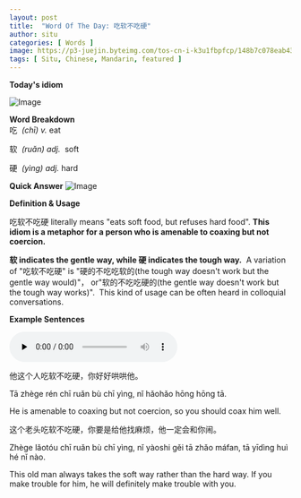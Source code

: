 ```yaml
---
layout: post
title:  "Word Of The Day: 吃软不吃硬"
author: situ
categories: [ Words ]
image: https://p3-juejin.byteimg.com/tos-cn-i-k3u1fbpfcp/148b7c078eab43bdbcc7f48c681297de~tplv-k3u1fbpfcp-zoom-1.image
tags: [ Situ, Chinese, Mandarin, featured ]
---
```


**Today's idiom**

![Image](https://p3-juejin.byteimg.com/tos-cn-i-k3u1fbpfcp/22a7b622f6e440aa93c6b2ee1b2e889a~tplv-k3u1fbpfcp-zoom-1.image)

**Word Breakdown**  
吃  *(chī) v.* eat

软  *(ruǎn) adj.*  soft

硬  *(yìng) adj.* hard 

**Quick Answer**
![Image](https://p3-juejin.byteimg.com/tos-cn-i-k3u1fbpfcp/148b7c078eab43bdbcc7f48c681297de~tplv-k3u1fbpfcp-zoom-1.image)

**Definition & Usage**

吃软不吃硬 literally means "eats soft food, but refuses hard food". **This idiom is a metaphor for a person who is amenable to coaxing but not coercion.** 

**软 indicates the gentle way, while 硬 indicates the tough way.**  A variation of "吃软不吃硬" is "硬的不吃吃软的(the tough way doesn't work but the gentle way would)"， or"软的不吃吃硬的(the gentle way doesn't work but the tough way works)".  This kind of usage can be often heard in colloquial conversations. 

**Example Sentences**

<audio id="audio" controls="" preload="none">
  <source id="mp3" src="https://i.cdnl.ink/chiruanbuchiying.mp3">
</audio>

他这个人吃软不吃硬，你好好哄哄他。

Tā zhège rén chī ruǎn bù chī yìng, nǐ hǎohǎo hōng hōng tā.

He is amenable to coaxing but not coercion, so you should coax him well.

  


这个老头吃软不吃硬，你要是给他找麻烦，他一定会和你闹。

Zhège lǎotóu chī ruǎn bù chī yìng, nǐ yàoshi gěi tā zhǎo máfan, tā yīdìng huì hé nǐ nào.

This old man always takes the soft way rather than the hard way. If you make trouble for him, he will definitely make trouble with you.